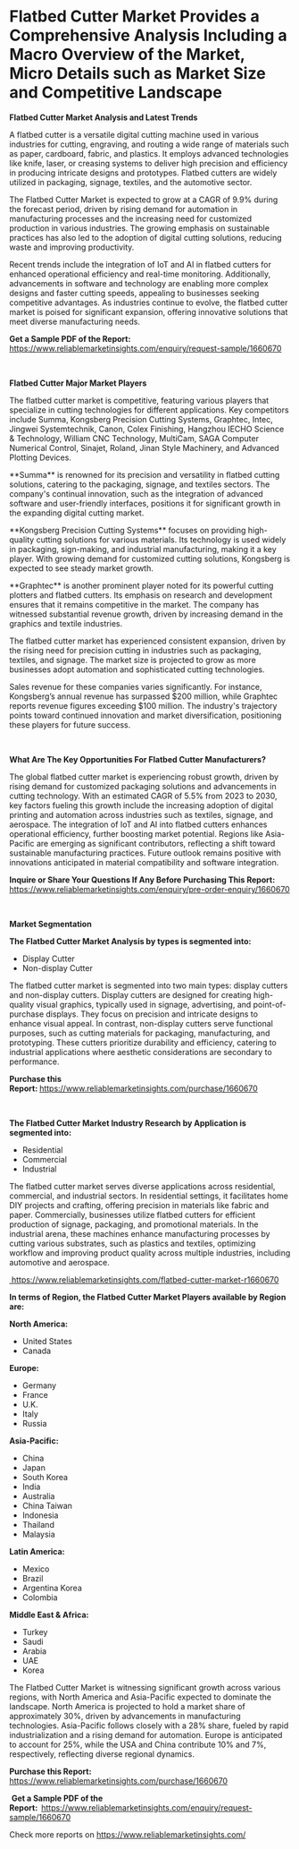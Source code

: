 <p><h1>Flatbed Cutter Market Provides a Comprehensive Analysis Including a Macro Overview of the Market, Micro Details such as Market Size and Competitive Landscape</h1></p><p><strong>Flatbed Cutter Market Analysis and Latest Trends</strong></p>
<p><p>A flatbed cutter is a versatile digital cutting machine used in various industries for cutting, engraving, and routing a wide range of materials such as paper, cardboard, fabric, and plastics. It employs advanced technologies like knife, laser, or creasing systems to deliver high precision and efficiency in producing intricate designs and prototypes. Flatbed cutters are widely utilized in packaging, signage, textiles, and the automotive sector.</p><p>The Flatbed Cutter Market is expected to grow at a CAGR of 9.9% during the forecast period, driven by rising demand for automation in manufacturing processes and the increasing need for customized production in various industries. The growing emphasis on sustainable practices has also led to the adoption of digital cutting solutions, reducing waste and improving productivity. </p><p>Recent trends include the integration of IoT and AI in flatbed cutters for enhanced operational efficiency and real-time monitoring. Additionally, advancements in software and technology are enabling more complex designs and faster cutting speeds, appealing to businesses seeking competitive advantages. As industries continue to evolve, the flatbed cutter market is poised for significant expansion, offering innovative solutions that meet diverse manufacturing needs.</p></p>
<p><strong>Get a Sample PDF of the Report:&nbsp;</strong> <a href="https://www.reliablemarketinsights.com/enquiry/request-sample/1660670?utm_campaign=3047&utm_medium=2&utm_source=Github&utm_content=ia&utm_term=10042025&utm_id=flatbed-cutter">https://www.reliablemarketinsights.com/enquiry/request-sample/1660670</a></p>
<p>&nbsp;</p>
<p><strong>Flatbed Cutter Major Market Players</strong></p>
<p><p>The flatbed cutter market is competitive, featuring various players that specialize in cutting technologies for different applications. Key competitors include Summa, Kongsberg Precision Cutting Systems, Graphtec, Intec, Jingwei Systemtechnik, Canon, Colex Finishing, Hangzhou IECHO Science & Technology, William CNC Technology, MultiCam, SAGA Computer Numerical Control, Sinajet, Roland, Jinan Style Machinery, and Advanced Plotting Devices.</p><p>**Summa** is renowned for its precision and versatility in flatbed cutting solutions, catering to the packaging, signage, and textiles sectors. The company's continual innovation, such as the integration of advanced software and user-friendly interfaces, positions it for significant growth in the expanding digital cutting market.</p><p>**Kongsberg Precision Cutting Systems** focuses on providing high-quality cutting solutions for various materials. Its technology is used widely in packaging, sign-making, and industrial manufacturing, making it a key player. With growing demand for customized cutting solutions, Kongsberg is expected to see steady market growth.</p><p>**Graphtec** is another prominent player noted for its powerful cutting plotters and flatbed cutters. Its emphasis on research and development ensures that it remains competitive in the market. The company has witnessed substantial revenue growth, driven by increasing demand in the graphics and textile industries.</p><p>The flatbed cutter market has experienced consistent expansion, driven by the rising need for precision cutting in industries such as packaging, textiles, and signage. The market size is projected to grow as more businesses adopt automation and sophisticated cutting technologies.</p><p>Sales revenue for these companies varies significantly. For instance, Kongsberg’s annual revenue has surpassed $200 million, while Graphtec reports revenue figures exceeding $100 million. The industry's trajectory points toward continued innovation and market diversification, positioning these players for future success.</p></p>
<p>&nbsp;</p>
<p><strong>What Are The Key Opportunities For Flatbed Cutter Manufacturers?</strong></p>
<p><p>The global flatbed cutter market is experiencing robust growth, driven by rising demand for customized packaging solutions and advancements in cutting technology. With an estimated CAGR of 5.5% from 2023 to 2030, key factors fueling this growth include the increasing adoption of digital printing and automation across industries such as textiles, signage, and aerospace. The integration of IoT and AI into flatbed cutters enhances operational efficiency, further boosting market potential. Regions like Asia-Pacific are emerging as significant contributors, reflecting a shift toward sustainable manufacturing practices. Future outlook remains positive with innovations anticipated in material compatibility and software integration.</p></p>
<p><strong>Inquire or Share Your Questions If Any Before Purchasing This Report:</strong> <a href="https://www.reliablemarketinsights.com/enquiry/pre-order-enquiry/1660670?utm_campaign=3047&utm_medium=2&utm_source=Github&utm_content=ia&utm_term=10042025&utm_id=flatbed-cutter">https://www.reliablemarketinsights.com/enquiry/pre-order-enquiry/1660670</a></p>
<p>&nbsp;</p>
<p><strong>Market Segmentation</strong></p>
<p><strong>The Flatbed Cutter Market Analysis by types is segmented into:</strong></p>
<p><ul><li>Display Cutter</li><li>Non-display Cutter</li></ul></p>
<p><p>The flatbed cutter market is segmented into two main types: display cutters and non-display cutters. Display cutters are designed for creating high-quality visual graphics, typically used in signage, advertising, and point-of-purchase displays. They focus on precision and intricate designs to enhance visual appeal. In contrast, non-display cutters serve functional purposes, such as cutting materials for packaging, manufacturing, and prototyping. These cutters prioritize durability and efficiency, catering to industrial applications where aesthetic considerations are secondary to performance.</p></p>
<p><strong>Purchase this Report:&nbsp;</strong><a href="https://www.reliablemarketinsights.com/purchase/1660670?utm_campaign=3047&utm_medium=2&utm_source=Github&utm_content=ia&utm_term=10042025&utm_id=flatbed-cutter">https://www.reliablemarketinsights.com/purchase/1660670</a></p>
<p>&nbsp;</p>
<p><strong>The Flatbed Cutter Market Industry Research by Application is segmented into:</strong></p>
<p><ul><li>Residential</li><li>Commercial</li><li>Industrial</li></ul></p>
<p><p>The flatbed cutter market serves diverse applications across residential, commercial, and industrial sectors. In residential settings, it facilitates home DIY projects and crafting, offering precision in materials like fabric and paper. Commercially, businesses utilize flatbed cutters for efficient production of signage, packaging, and promotional materials. In the industrial arena, these machines enhance manufacturing processes by cutting various substrates, such as plastics and textiles, optimizing workflow and improving product quality across multiple industries, including automotive and aerospace.</p></p>
<p><a href="https://www.reliablemarketinsights.com/flatbed-cutter-market-r1660670?utm_campaign=3047&utm_medium=2&utm_source=Github&utm_content=ia&utm_term=10042025&utm_id=flatbed-cutter">&nbsp;https://www.reliablemarketinsights.com/flatbed-cutter-market-r1660670</a></p>
<p><strong>In terms of Region, the Flatbed Cutter Market Players available by Region are:</strong></p>
<p>
    <p> <strong> North America: </strong>
        <ul>
            <li>United States</li>
            <li>Canada</li>
        </ul>
        </p> 
    <p> <strong> Europe: </strong>
        <ul>
            <li>Germany</li>
            <li>France</li>
            <li>U.K.</li>
            <li>Italy</li>
            <li>Russia</li>
        </ul>
        </p> 
    <p> <strong> Asia-Pacific: </strong>
        <ul>
            <li>China</li>
            <li>Japan</li>
            <li>South Korea</li>
            <li>India</li>
            <li>Australia</li>
            <li>China Taiwan</li>
            <li>Indonesia</li>
            <li>Thailand</li>
            <li>Malaysia</li>
        </ul>
        </p> 
    <p> <strong> Latin America: </strong>
        <ul>
            <li>Mexico</li>
            <li>Brazil</li>
            <li>Argentina Korea</li>
            <li>Colombia</li>
        </ul>
        </p> 
    <p> <strong> Middle East & Africa: </strong>
        <ul>
            <li>Turkey</li>
            <li>Saudi</li>
            <li>Arabia</li>
            <li>UAE</li>
            <li>Korea</li>
        </ul>
    </p>
    </p>
<p><p>The Flatbed Cutter Market is witnessing significant growth across various regions, with North America and Asia-Pacific expected to dominate the landscape. North America is projected to hold a market share of approximately 30%, driven by advancements in manufacturing technologies. Asia-Pacific follows closely with a 28% share, fueled by rapid industrialization and a rising demand for automation. Europe is anticipated to account for 25%, while the USA and China contribute 10% and 7%, respectively, reflecting diverse regional dynamics.</p></p>
<p><strong>Purchase this Report: </strong><a href="https://www.reliablemarketinsights.com/purchase/1660670?utm_campaign=3047&utm_medium=2&utm_source=Github&utm_content=ia&utm_term=10042025&utm_id=flatbed-cutter">https://www.reliablemarketinsights.com/purchase/1660670</a></p>
<p>&nbsp;<strong>Get a Sample PDF of the Report:&nbsp;&nbsp;</strong><a href="https://www.reliablemarketinsights.com/enquiry/request-sample/1660670?utm_campaign=3047&utm_medium=2&utm_source=Github&utm_content=ia&utm_term=10042025&utm_id=flatbed-cutter">https://www.reliablemarketinsights.com/enquiry/request-sample/1660670</a></p>
<p><strong></strong></p>
<p>Check more reports on <a href="https://www.reliablemarketinsights.com/?utm_campaign=3047&utm_medium=2&utm_source=Github&utm_content=ia&utm_term=10042025&utm_id=flatbed-cutter">https://www.reliablemarketinsights.com/</a></p>